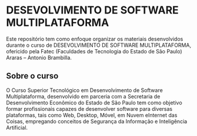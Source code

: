 # DESEVOLVIMENTO DE SOFTWARE MULTIPLATAFORMA

Este repositório tem como enfoque organizar os materiais desenvolvidos durante o curso de DESEVOLVIMENTO DE SOFTWARE MULTIPLATAFORMA, ofericido pela Fatec (Faculdades de Tecnologia do Estado de São Paulo) Araras – Antonio Brambilla.


## Sobre o curso

O Curso Superior Tecnológico em Desenvolvimento de Software Multiplataforma, desenvolvido em parceria com a Secretaria de Desenvolvimento Econômico do Estado de São Paulo tem como objetivo formar profissionais capazes de desenvolver software para diversas plataformas, tais como Web, Desktop, Móvel, em Nuvem eInternet das Coisas, empregando conceitos de Segurança da Informação e Inteligência Artificial.

